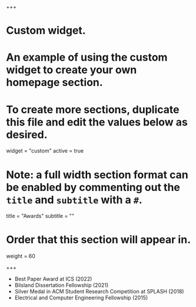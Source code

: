 +++
# Custom widget.
# An example of using the custom widget to create your own homepage section.
# To create more sections, duplicate this file and edit the values below as desired.
widget = "custom"
active = true

# Note: a full width section format can be enabled by commenting out the `title` and `subtitle` with a `#`.
title = "Awards"
subtitle = ""

# Order that this section will appear in.
weight = 60

+++

* Best Paper Award at ICS (2022)
* Bilsland Dissertation Fellowship (2021)
* Silver Medal in ACM Student Research Competition at SPLASH (2018)
* Electrical and Computer Engineering Fellowship (2015)

